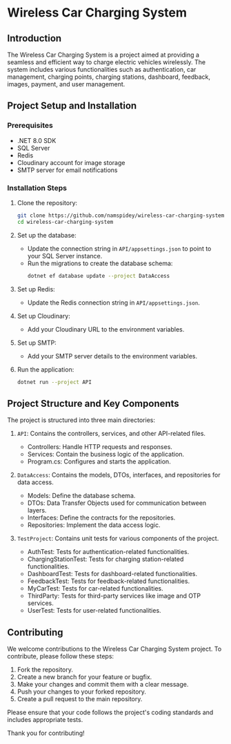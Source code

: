 # Wireless Car Charging System

## Introduction

The Wireless Car Charging System is a project aimed at providing a seamless and efficient way to charge electric vehicles wirelessly. The system includes various functionalities such as authentication, car management, charging points, charging stations, dashboard, feedback, images, payment, and user management.

## Project Setup and Installation

### Prerequisites

- .NET 8.0 SDK
- SQL Server
- Redis
- Cloudinary account for image storage
- SMTP server for email notifications

### Installation Steps

1. Clone the repository:
   ```bash
   git clone https://github.com/namspidey/wireless-car-charging-system.git
   cd wireless-car-charging-system
   ```

2. Set up the database:
   - Update the connection string in `API/appsettings.json` to point to your SQL Server instance.
   - Run the migrations to create the database schema:
     ```bash
     dotnet ef database update --project DataAccess
     ```

3. Set up Redis:
   - Update the Redis connection string in `API/appsettings.json`.

4. Set up Cloudinary:
   - Add your Cloudinary URL to the environment variables.

5. Set up SMTP:
   - Add your SMTP server details to the environment variables.

6. Run the application:
   ```bash
   dotnet run --project API
   ```

## Project Structure and Key Components

The project is structured into three main directories:

1. `API`: Contains the controllers, services, and other API-related files.
   - Controllers: Handle HTTP requests and responses.
   - Services: Contain the business logic of the application.
   - Program.cs: Configures and starts the application.

2. `DataAccess`: Contains the models, DTOs, interfaces, and repositories for data access.
   - Models: Define the database schema.
   - DTOs: Data Transfer Objects used for communication between layers.
   - Interfaces: Define the contracts for the repositories.
   - Repositories: Implement the data access logic.

3. `TestProject`: Contains unit tests for various components of the project.
   - AuthTest: Tests for authentication-related functionalities.
   - ChargingStationTest: Tests for charging station-related functionalities.
   - DashboardTest: Tests for dashboard-related functionalities.
   - FeedbackTest: Tests for feedback-related functionalities.
   - MyCarTest: Tests for car-related functionalities.
   - ThirdParty: Tests for third-party services like image and OTP services.
   - UserTest: Tests for user-related functionalities.

## Contributing

We welcome contributions to the Wireless Car Charging System project. To contribute, please follow these steps:

1. Fork the repository.
2. Create a new branch for your feature or bugfix.
3. Make your changes and commit them with a clear message.
4. Push your changes to your forked repository.
5. Create a pull request to the main repository.

Please ensure that your code follows the project's coding standards and includes appropriate tests.

Thank you for contributing!
